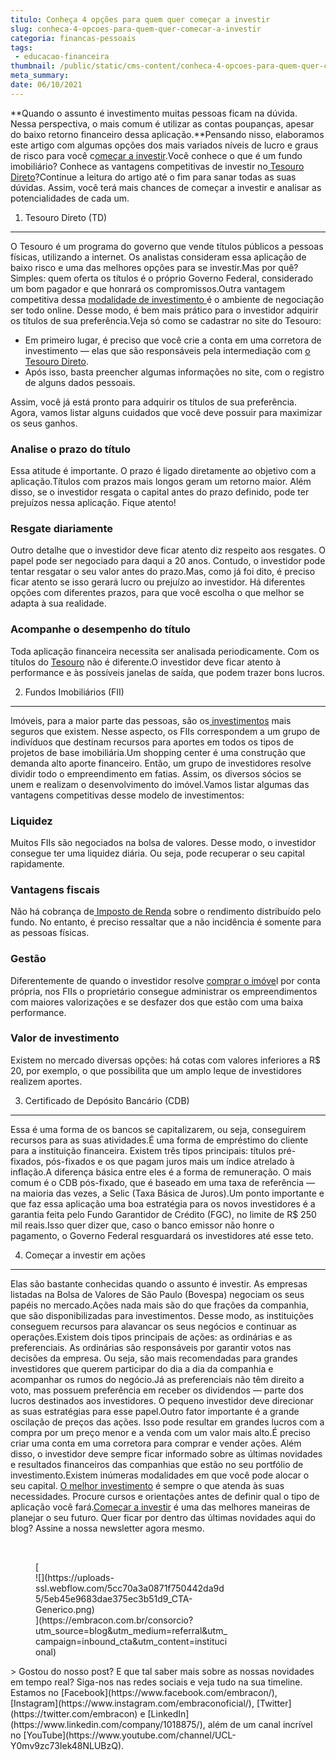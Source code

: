 ```yaml
---
titulo: Conheça 4 opções para quem quer começar a investir
slug: conheca-4-opcoes-para-quem-quer-comecar-a-investir
categoria: financas-pessoais
tags:
 - educacao-financeira
thumbnail: /public/static/cms-content/conheca-4-opcoes-para-quem-quer-comecar-a-investir.png
meta_summary: 
date: 06/10/2021
---
```

**Quando o assunto é investimento muitas pessoas ficam na dúvida. Nessa perspectiva, o mais comum é utilizar as contas poupanças, apesar do baixo retorno financeiro dessa aplicação.**Pensando nisso, elaboramos este artigo com algumas opções dos mais variados níveis de lucro e graus de risco para você c[omeçar a investir](https://www.embracon.com.br/blog/entenda-como-comecar-a-investir-mesmo-com-pouco-dinheiro).Você conhece o que é um fundo imobiliário? Conhece as vantagens competitivas de investir no[ Tesouro Direto](https://www.embracon.com.br/blog/tesouro-direto-guia-rapido-com-tudo-o-que-voce-precisa-saber)?Continue a leitura do artigo até o fim para sanar todas as suas dúvidas. Assim, você terá mais chances de começar a investir e analisar as potencialidades de cada um.

1. Tesouro Direto (TD)
----------------------

O Tesouro é um programa do governo que vende títulos públicos a pessoas físicas, utilizando a internet. Os analistas consideram essa aplicação de baixo risco e uma das melhores opções para se investir.Mas por quê? Simples: quem oferta os títulos é o próprio Governo Federal, considerado um bom pagador e que honrará os compromissos.Outra vantagem competitiva dessa [modalidade de investimento ](https://www.embracon.com.br/blog/8-motivos-que-comprovam-que-consorcio-e-investimento)é o ambiente de negociação ser todo online. Desse modo, é bem mais prático para o investidor adquirir os títulos de sua preferência.Veja só como se cadastrar no site do Tesouro:

- Em primeiro lugar, é preciso que você crie a conta em uma corretora de investimento — elas que são responsáveis pela intermediação com [o Tesouro Direto](https://www.embracon.com.br/blog/tesouro-direto-guia-rapido-com-tudo-o-que-voce-precisa-saber).
- Após isso, basta preencher algumas informações no site, com o registro de alguns dados pessoais.

Assim, você já está pronto para adquirir os títulos de sua preferência. Agora, vamos listar alguns cuidados que você deve possuir para maximizar os seus ganhos.

### Analise o prazo do título

Essa atitude é importante. O prazo é ligado diretamente ao objetivo com a aplicação.Títulos com prazos mais longos geram um retorno maior. Além disso, se o investidor resgata o capital antes do prazo definido, pode ter prejuízos nessa aplicação. Fique atento!

### Resgate diariamente

Outro detalhe que o investidor deve ficar atento diz respeito aos resgates. O papel pode ser negociado para daqui a 20 anos. Contudo, o investidor pode tentar resgatar o seu valor antes do prazo.Mas, como já foi dito, é preciso ficar atento se isso gerará lucro ou prejuízo ao investidor. Há diferentes opções com diferentes prazos, para que você escolha o que melhor se adapta à sua realidade.

### Acompanhe o desempenho do título

Toda aplicação financeira necessita ser analisada periodicamente. Com os títulos do [Tesouro](https://www.embracon.com.br/blog/tesouro-direto-guia-rapido-com-tudo-o-que-voce-precisa-saber) não é diferente.O investidor deve ficar atento à performance e às possíveis janelas de saída, que podem trazer bons lucros.

2. Fundos Imobiliários (FII)
----------------------------

Imóveis, para a maior parte das pessoas, são os[ investimentos](https://www.embracon.com.br/blog/8-motivos-que-comprovam-que-consorcio-e-investimento) mais seguros que existem. Nesse aspecto, os FIIs correspondem a um grupo de indivíduos que destinam recursos para aportes em todos os tipos de projetos de base imobiliária.Um shopping center é uma construção que demanda alto aporte financeiro. Então, um grupo de investidores resolve dividir todo o empreendimento em fatias. Assim, os diversos sócios se unem e realizam o desenvolvimento do imóvel.Vamos listar algumas das vantagens competitivas desse modelo de investimentos:

### Liquidez

Muitos FIIs são negociados na bolsa de valores. Desse modo, o investidor consegue ter uma liquidez diária. Ou seja, pode recuperar o seu capital rapidamente.

### Vantagens fiscais

Não há cobrança de[ Imposto de Renda](https://www.embracon.com.br/blog/irpf-2020-saiba-o-que-mudou-e-como-declarar-seu-consorcio) sobre o rendimento distribuído pelo fundo. No entanto, é preciso ressaltar que a não incidência é somente para as pessoas físicas.

### Gestão

Diferentemente de quando o investidor resolve [comprar o imóve](https://www.embracon.com.br/blog/como-comprar-um-apartamento)l por conta própria, nos FIIs o proprietário consegue administrar os empreendimentos com maiores valorizações e se desfazer dos que estão com uma baixa performance.

### Valor de investimento

Existem no mercado diversas opções: há cotas com valores inferiores a R$ 20, por exemplo, o que possibilita que um amplo leque de investidores realizem aportes.

3. Certificado de Depósito Bancário (CDB)
-----------------------------------------

Essa é uma forma de os bancos se capitalizarem, ou seja, conseguirem recursos para as suas atividades.É uma forma de empréstimo do cliente para a instituição financeira. Existem três tipos principais: títulos pré-fixados, pós-fixados e os que pagam juros mais um índice atrelado à inflação.A diferença básica entre eles é a forma de remuneração. O mais comum é o CDB pós-fixado, que é baseado em uma taxa de referência — na maioria das vezes, a Selic (Taxa Básica de Juros).Um ponto importante e que faz essa aplicação uma boa estratégia para os novos investidores é a garantia feita pelo Fundo Garantidor de Crédito (FGC), no limite de R$ 250 mil reais.Isso quer dizer que, caso o banco emissor não honre o pagamento, o Governo Federal resguardará os investidores até esse teto.

4. Começar a investir em ações
------------------------------

Elas são bastante conhecidas quando o assunto é investir. As empresas listadas na Bolsa de Valores de São Paulo (Bovespa) negociam os seus papéis no mercado.Ações nada mais são do que frações da companhia, que são disponibilizadas para investimentos. Desse modo, as instituições conseguem recursos para alavancar os seus negócios e continuar as operações.Existem dois tipos principais de ações: as ordinárias e as preferenciais. As ordinárias são responsáveis por garantir votos nas decisões da empresa. Ou seja, são mais recomendadas para grandes investidores que querem participar do dia a dia da companhia e acompanhar os rumos do negócio.Já as preferenciais não têm direito a voto, mas possuem preferência em receber os dividendos — parte dos lucros destinados aos investidores. O pequeno investidor deve direcionar as suas estratégias para esse papel.Outro fator importante é a grande oscilação de preços das ações. Isso pode resultar em grandes lucros com a compra por um preço menor e a venda com um valor mais alto.É preciso criar uma conta em uma corretora para comprar e vender ações. Além disso, o investidor deve sempre ficar informado sobre as últimas novidades e resultados financeiros das companhias que estão no seu portfólio de investimento.Existem inúmeras modalidades em que você pode alocar o seu capital. [O melhor investimento](https://www.embracon.com.br/blog/8-motivos-que-comprovam-que-consorcio-e-investimento) é sempre o que atenda às suas necessidades. Procure cursos e orientações antes de definir qual o tipo de aplicação você fará.[Começar a investir](https://www.embracon.com.br/blog/entenda-como-comecar-a-investir-mesmo-com-pouco-dinheiro) é uma das melhores maneiras de planejar o seu futuro. Quer ficar por dentro das últimas novidades aqui do blog? Assine a nossa newsletter agora mesmo.

‍

<figure class="w-richtext-figure-type-image w-richtext-align-center" style="max-width:310px">[<div>![](https://uploads-ssl.webflow.com/5cc70a3a0871f750442da9d5/5eb45e9683dae375ec3b51d9_CTA-Generico.png)</div>](https://embracon.com.br/consorcio?utm_source=blog&utm_medium=referral&utm_campaign=inbound_cta&utm_content=institucional)</figure>> Gostou do nosso post? E que tal saber mais sobre as nossas novidades em tempo real? Siga-nos nas redes sociais e veja tudo na sua timeline. Estamos no [Facebook](https://www.facebook.com/embracon/), [Instagram](https://www.instagram.com/embraconoficial/), [Twitter](https://twitter.com/embracon) e [LinkedIn](https://www.linkedin.com/company/1018875/), além de um canal incrível no [YouTube](https://www.youtube.com/channel/UCL-Y0mv9zc73Iek48NLUBzQ).
